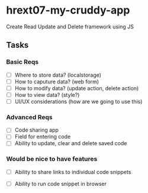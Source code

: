 # hrext07-my-cruddy-app
Create Read Update and Delete framework using JS


## Tasks

### Basic Reqs
- [ ] Where to store data? (localstorage)
- [ ] How to caputure data? (web form)
- [ ] How to modify data? (update action, delete action)
- [ ] How to view data? (style?)
- [ ] UI/UX considerations (how are we going to use this)

### Advanced Reqs
- [ ] Code sharing app
- [ ] Field for entering code
- [ ] Ability to update, clear and delete saved code

### Would be nice to have features
- [ ] Ability to share links to individual code snippets
- [ ] Ability to run code snippet in browser

